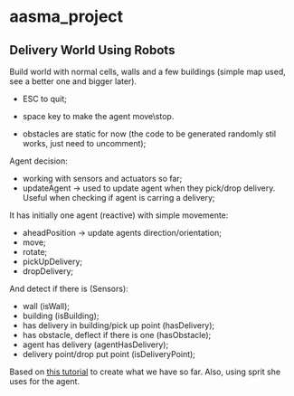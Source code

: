 # aasma_project

## Delivery World Using Robots

Build world with normal cells, walls and a few buildings (simple map used, see a better one and bigger later).
* ESC to quit;
* space key to make the agent move\stop.

* obstacles are static for now (the code to be generated randomly stil works, just need to uncomment);

Agent decision:
* working with sensors and actuators so far;
* updateAgent -> used to update agent when they pick/drop delivery. Useful when checking if agent is carring a delivery;

It has initially one agent (reactive) with simple movemente:
* aheadPosition -> update agents direction/orientation;
* move;
* rotate;
* pickUpDelivery;
* dropDelivery;

And detect if there is (Sensors):
* wall (isWall);
* building (isBuilding);
* has delivery in building/pick up point (hasDelivery);
* has obstacle, deflect if there is one (hasObstacle);
* agent has delivery (agentHasDelivery);
* delivery point/drop put point (isDeliveryPoint);

Based on [this tutorial](https://github.com/poly451/Tutorials/tree/master/Python:%20Create%20a%20Grid) to create what we have so far. Also, using sprit she uses for the agent.




